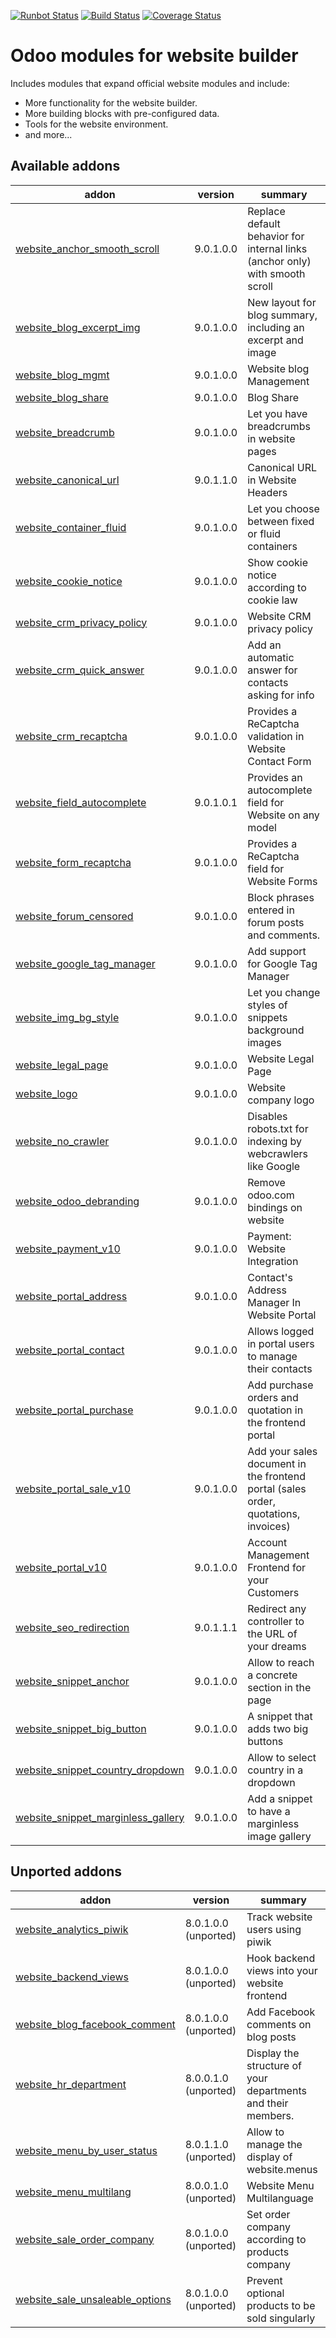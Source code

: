 [![Runbot Status](https://runbot.odoo-community.org/runbot/badge/flat/186/9.0.svg)](https://runbot.odoo-community.org/runbot/repo/github-com-oca-website-186)
[![Build Status](https://travis-ci.org/OCA/website.svg?branch=9.0)](https://travis-ci.org/OCA/website)
[![Coverage Status](https://codecov.io/gh/OCA/website/branch/9.0/graph/badge.svg)](https://codecov.io/gh/OCA/website)

Odoo modules for website builder
================================

Includes modules that expand official website modules and include:

* More functionality for the website builder.
* More building blocks with pre-configured data.
* Tools for the website environment.
* and more...

[//]: # (addons)

Available addons
----------------
addon | version | summary
--- | --- | ---
[website_anchor_smooth_scroll](website_anchor_smooth_scroll/) | 9.0.1.0.0 | Replace default behavior for internal links (anchor only) with smooth scroll
[website_blog_excerpt_img](website_blog_excerpt_img/) | 9.0.1.0.0 | New layout for blog summary, including an excerpt and image
[website_blog_mgmt](website_blog_mgmt/) | 9.0.1.0.0 | Website blog Management
[website_blog_share](website_blog_share/) | 9.0.1.0.0 | Blog Share
[website_breadcrumb](website_breadcrumb/) | 9.0.1.0.0 | Let you have breadcrumbs in website pages
[website_canonical_url](website_canonical_url/) | 9.0.1.1.0 | Canonical URL in Website Headers
[website_container_fluid](website_container_fluid/) | 9.0.1.0.0 | Let you choose between fixed or fluid containers
[website_cookie_notice](website_cookie_notice/) | 9.0.1.0.0 | Show cookie notice according to cookie law
[website_crm_privacy_policy](website_crm_privacy_policy/) | 9.0.1.0.0 | Website CRM privacy policy
[website_crm_quick_answer](website_crm_quick_answer/) | 9.0.1.0.0 | Add an automatic answer for contacts asking for info
[website_crm_recaptcha](website_crm_recaptcha/) | 9.0.1.0.0 | Provides a ReCaptcha validation in Website Contact Form
[website_field_autocomplete](website_field_autocomplete/) | 9.0.1.0.1 | Provides an autocomplete field for Website on any model
[website_form_recaptcha](website_form_recaptcha/) | 9.0.1.0.0 | Provides a ReCaptcha field for Website Forms
[website_forum_censored](website_forum_censored/) | 9.0.1.0.0 | Block phrases entered in forum posts and comments.
[website_google_tag_manager](website_google_tag_manager/) | 9.0.1.0.0 | Add support for Google Tag Manager
[website_img_bg_style](website_img_bg_style/) | 9.0.1.0.0 | Let you change styles of snippets background images
[website_legal_page](website_legal_page/) | 9.0.1.0.0 | Website Legal Page
[website_logo](website_logo/) | 9.0.1.0.0 | Website company logo
[website_no_crawler](website_no_crawler/) | 9.0.1.0.0 | Disables robots.txt for indexing by webcrawlers like Google
[website_odoo_debranding](website_odoo_debranding/) | 9.0.1.0.0 | Remove odoo.com bindings on website
[website_payment_v10](website_payment_v10/) | 9.0.1.0.0 | Payment: Website Integration
[website_portal_address](website_portal_address/) | 9.0.1.0.0 | Contact's Address Manager In Website Portal
[website_portal_contact](website_portal_contact/) | 9.0.1.0.0 | Allows logged in portal users to manage their contacts
[website_portal_purchase](website_portal_purchase/) | 9.0.1.0.0 | Add purchase orders and quotation in the frontend portal
[website_portal_sale_v10](website_portal_sale_v10/) | 9.0.1.0.0 | Add your sales document in the frontend portal (sales order, quotations, invoices)
[website_portal_v10](website_portal_v10/) | 9.0.1.0.0 | Account Management Frontend for your Customers
[website_seo_redirection](website_seo_redirection/) | 9.0.1.1.1 | Redirect any controller to the URL of your dreams
[website_snippet_anchor](website_snippet_anchor/) | 9.0.1.0.0 | Allow to reach a concrete section in the page
[website_snippet_big_button](website_snippet_big_button/) | 9.0.1.0.0 | A snippet that adds two big buttons
[website_snippet_country_dropdown](website_snippet_country_dropdown/) | 9.0.1.0.0 | Allow to select country in a dropdown
[website_snippet_marginless_gallery](website_snippet_marginless_gallery/) | 9.0.1.0.0 | Add a snippet to have a marginless image gallery


Unported addons
---------------
addon | version | summary
--- | --- | ---
[website_analytics_piwik](website_analytics_piwik/) | 8.0.1.0.0 (unported) | Track website users using piwik
[website_backend_views](website_backend_views/) | 8.0.1.0.0 (unported) | Hook backend views into your website frontend
[website_blog_facebook_comment](website_blog_facebook_comment/) | 8.0.1.0.0 (unported) | Add Facebook comments on blog posts
[website_hr_department](website_hr_department/) | 8.0.0.1.0 (unported) | Display the structure of your departments and their members.
[website_menu_by_user_status](website_menu_by_user_status/) | 8.0.1.1.0 (unported) | Allow to manage the display of website.menus
[website_menu_multilang](website_menu_multilang/) | 8.0.0.1.0 (unported) | Website Menu Multilanguage
[website_sale_order_company](website_sale_order_company/) | 8.0.1.0.0 (unported) | Set order company according to products company
[website_sale_unsaleable_options](website_sale_unsaleable_options/) | 8.0.1.0.0 (unported) | Prevent optional products to be sold singularly

[//]: # (end addons)
